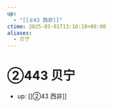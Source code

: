 ```yaml
---
up:
  - "[[②43 西非]]"
ctime: 2025-03-01T13:16:10+08:00
aliases:
  - 贝宁
---
```


# ②443 贝宁

- up: [[②43 西非]]
